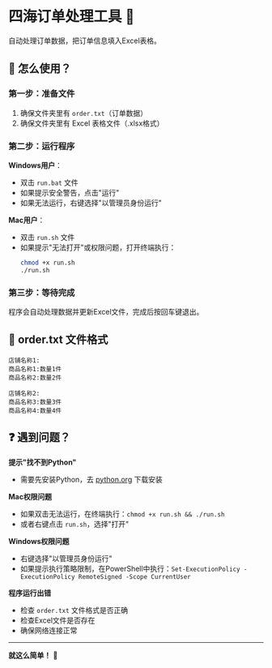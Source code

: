 # 四海订单处理工具 🚀

自动处理订单数据，把订单信息填入Excel表格。

## 🚀 怎么使用？

### 第一步：准备文件
1. 确保文件夹里有 `order.txt`（订单数据）
2. 确保文件夹里有 Excel 表格文件（.xlsx格式）

### 第二步：运行程序
**Windows用户**：
- 双击 `run.bat` 文件
- 如果提示安全警告，点击"运行"
- 如果无法运行，右键选择"以管理员身份运行"

**Mac用户**：
- 双击 `run.sh` 文件
- 如果提示"无法打开"或权限问题，打开终端执行：
  ```bash
  chmod +x run.sh
  ./run.sh
  ```

### 第三步：等待完成
程序会自动处理数据并更新Excel文件，完成后按回车键退出。

## 📝 order.txt 文件格式

```
店铺名称1:
商品名称1:数量1件
商品名称2:数量2件

店铺名称2:
商品名称3:数量3件
商品名称4:数量4件
```

## ❓ 遇到问题？

**提示"找不到Python"**
- 需要先安装Python，去 [python.org](https://www.python.org/downloads/) 下载安装

**Mac权限问题**
- 如果双击无法运行，在终端执行：`chmod +x run.sh && ./run.sh`
- 或者右键点击 `run.sh`，选择"打开"

**Windows权限问题**
- 右键选择"以管理员身份运行"
- 如果提示执行策略限制，在PowerShell中执行：`Set-ExecutionPolicy -ExecutionPolicy RemoteSigned -Scope CurrentUser`

**程序运行出错**
- 检查 `order.txt` 文件格式是否正确
- 检查Excel文件是否存在
- 确保网络连接正常

---

**就这么简单！** 🎉